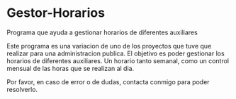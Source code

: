 # Gestor-Horarios
Programa que ayuda a gestionar horarios de diferentes auxiliares

Este programa es una variacion de uno de los proyectos que tuve que realizar para una administracion publica. El objetivo es poder gestionar los horarios de diferentes auxiliares.
Un horario tanto semanal, como un control mensual de las horas que se realizan al dia.

Por favor, en caso de error o de dudas, contacta conmigo para poder resolverlo.
